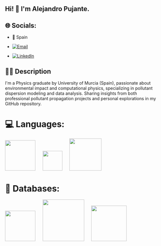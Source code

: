 ## Hi! 👋 I'm Alejandro Pujante.

## 🌐 Socials:

- 📍 Spain 

- [![Email](https://img.shields.io/badge/Email-%23D14836.svg?logo=gmail&logoColor=white)](mailto:tu_correo_pujante66@gmail.com)


- [![LinkedIn](https://img.shields.io/badge/LinkedIn-%230077B5.svg?logo=linkedin&logoColor=white)](https://www.linkedin.com/in/alejandro-pujante-p%C3%A9rez-a2778b230/)

## 👦🏻​ Description
I'm a Physics graduate by University of Murcia (Spain), passionate about environmental impact and computational physics, specializing in pollutant dispersion modeling and data analysis. Sharing insights from both professional pollutant propagation projects and personal explorations in my GitHub repository. 

# 💻 Languages:

[<img src="https://img.shields.io/badge/-Python-%233776AB.svg?logo=python&logoColor=yellow" width="100">](https://www.python.org/)
&nbsp;&nbsp;&nbsp;&nbsp;
[<img src="https://img.shields.io/badge/-R-%23276DC3.svg?logo=r&logoColor=white" width="65">](https://www.r-project.org/)
&nbsp;&nbsp;&nbsp;&nbsp;
[<img src="https://img.shields.io/badge/Fortran-734f96?logo=fortran&style=flat" width="106">](https://www.r-project.org/)


# 💾 Databases:

[<img src="https://img.shields.io/badge/-MySQL-%23276DC3.svg?logo=MySQL&logoColor=white" width="100">](https://www.r-project.org/)
&nbsp;&nbsp;&nbsp;&nbsp;
[<img src="https://img.shields.io/badge/-PostgreSQL-336791.svg?logo=postgresql&logoColor=white" width="137">](https://www.postgresql.org/)
&nbsp;&nbsp;&nbsp;&nbsp;
[<img src="https://img.shields.io/badge/-MariaDB-003545.svg?logo=mariadb&logoColor=white" width="117">](https://mariadb.org/)

